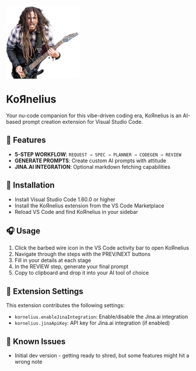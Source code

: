 <img src="media/munky.png" width="200" height="200" align="center" alt="Munky playing guitar" />

# KoЯnelius

Your nu-code companion for this vibe-driven coding era, KoЯnelius is
an AI-based prompt creation extension for Visual Studio Code.

## 🎸 Features

- **5-STEP WORKFLOW**: `REQUEST → SPEC → PLANNER → CODEGEN → REVIEW`
- **GENERATE PROMPTS**: Create custom AI prompts with attitude
- **JINA.AI INTEGRATION**: Optional markdown fetching capabilities

## 🤘 Installation

- Install Visual Studio Code 1.60.0 or higher
- Install the KoЯnelius extension from the VS Code Marketplace
- Reload VS Code and find KoЯnelius in your sidebar

## 🎧 Usage

1. Click the barbed wire icon in the VS Code activity bar to open KoЯnelius
2. Navigate through the steps with the PREV/NEXT buttons
3. Fill in your details at each stage
4. In the REVIEW step, generate your final prompt
5. Copy to clipboard and drop it into your AI tool of choice

## 🎤 Extension Settings

This extension contributes the following settings:

- `kornelius.enableJinaIntegration`: Enable/disable the Jina.ai integration
- `kornelius.jinaApiKey`: API key for Jina.ai integration (if enabled)

## 🥁 Known Issues

- Initial dev version - getting ready to shred, but some features might hit a wrong note
